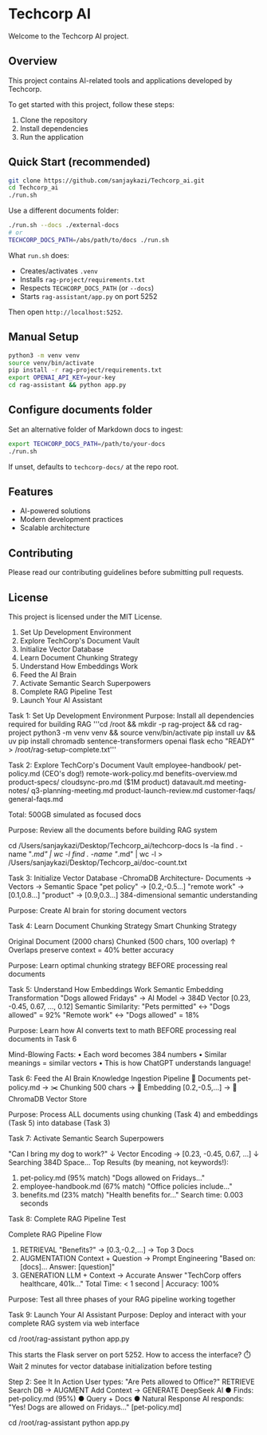 # Techcorp AI

Welcome to the Techcorp AI project.

## Overview
This project contains AI-related tools and applications developed by Techcorp.

To get started with this project, follow these steps:
1. Clone the repository
2. Install dependencies
3. Run the application

## Quick Start (recommended)

```bash
git clone https://github.com/sanjaykazi/Techcorp_ai.git
cd Techcorp_ai
./run.sh
```

Use a different documents folder:

```bash
./run.sh --docs ./external-docs
# or
TECHCORP_DOCS_PATH=/abs/path/to/docs ./run.sh
```

What `run.sh` does:
- Creates/activates `.venv`
- Installs `rag-project/requirements.txt`
- Respects `TECHCORP_DOCS_PATH` (or `--docs`)
- Starts `rag-assistant/app.py` on port 5252

Then open `http://localhost:5252`.

## Manual Setup

```bash
python3 -m venv venv
source venv/bin/activate
pip install -r rag-project/requirements.txt
export OPENAI_API_KEY=your-key
cd rag-assistant && python app.py
```

## Configure documents folder

Set an alternative folder of Markdown docs to ingest:

```bash
export TECHCORP_DOCS_PATH=/path/to/your-docs
./run.sh
```

If unset, defaults to `techcorp-docs/` at the repo root.

## Features
- AI-powered solutions
- Modern development practices
- Scalable architecture

## Contributing

Please read our contributing guidelines before submitting pull requests.

## License

This project is licensed under the MIT License.

1. Set Up Development Environment
2. Explore TechCorp's Document Vault
3. Initialize Vector Database
4. Learn Document Chunking Strategy
5. Understand How Embeddings Work
6. Feed the AI Brain
7. Activate Semantic Search Superpowers
8. Complete RAG Pipeline Test
9. Launch Your AI Assistant



Task 1: Set Up Development Environment
Purpose: Install all dependencies required for building RAG
'''cd /root && mkdir -p rag-project && cd rag-project
python3 -m venv venv && source venv/bin/activate
pip install uv && uv pip install chromadb sentence-transformers openai flask
echo "READY" > /root/rag-setup-complete.txt'''

Task 2: Explore TechCorp's Document Vault
 employee-handbook/
   pet-policy.md (CEO's dog!)
   remote-work-policy.md
   benefits-overview.md
 product-specs/
   cloudsync-pro.md ($1M product)
   datavault.md
 meeting-notes/
   q3-planning-meeting.md
   product-launch-review.md
 customer-faqs/
   general-faqs.md

Total: 500GB simulated as focused docs

Purpose: Review all the documents before building RAG system

cd /Users/sanjaykazi/Desktop/Techcorp_ai/techcorp-docs
ls -la
find . -name "*.md" | wc -l
find . -name "*.md" | wc -l > /Users/sanjaykazi/Desktop/Techcorp_ai/doc-count.txt

Task 3: Initialize Vector Database
-ChromaDB Architecture-
Documents → Vectors → Semantic Space
"pet policy" → [0.2,-0.5...]
"remote work" → [0.1,0.8...]
"product" → [0.9,0.3...]
384-dimensional semantic understanding

Purpose: Create AI brain for storing document vectors

Task 4: Learn Document Chunking Strategy
Smart Chunking Strategy

Original Document (2000 chars)
Chunked (500 chars, 100 overlap)
↑ Overlaps preserve context = 40% better accuracy

Purpose: Learn optimal chunking strategy BEFORE processing real documents

Task 5: Understand How Embeddings Work
Semantic Embedding Transformation
"Dogs allowed Fridays" → AI Model → 384D Vector
[0.23, -0.45, 0.67, ..., 0.12]
Semantic Similarity:
"Pets permitted" ↔ "Dogs allowed" = 92%
"Remote work" ↔ "Dogs allowed" = 18%

Purpose: Learn how AI converts text to math BEFORE processing real documents in Task 6

Mind-Blowing Facts:
• Each word becomes 384 numbers
• Similar meanings = similar vectors
• This is how ChatGPT understands language!

Task 6: Feed the AI Brain
Knowledge Ingestion Pipeline
📄
Documents
pet-policy.md
→
✂️
Chunking
500 chars
→
🧮
Embedding
[0.2,-0.5,...]
→
💾
ChromaDB
Vector Store

Purpose: Process ALL documents using chunking (Task 4) and embeddings (Task 5) into database (Task 3)

Task 7: Activate Semantic Search Superpowers

"Can I bring my dog to work?"
↓
Vector Encoding → [0.23, -0.45, 0.67, ...]
↓
Searching 384D Space...
Top Results (by meaning, not keywords!):
1. pet-policy.md (95% match)
"Dogs allowed on Fridays..."
2. employee-handbook.md (67% match)
"Office policies include..."
3. benefits.md (23% match)
"Health benefits for..."
Search time: 0.003 seconds

Task 8: Complete RAG Pipeline Test

Complete RAG Pipeline Flow
1. RETRIEVAL
"Benefits?"
→
[0.3,-0.2,...]
→
Top 3 Docs
2. AUGMENTATION
Context + Question
→
Prompt Engineering
"Based on: [docs]... Answer: [question]"
3. GENERATION
LLM + Context
→
Accurate Answer
"TechCorp offers healthcare, 401k..."
Total Time: < 1 second | Accuracy: 100%

Purpose: Test all three phases of your RAG pipeline working together

Task 9: Launch Your AI Assistant
Purpose: Deploy and interact with your complete RAG system via web interface

cd /root/rag-assistant
python app.py

This starts the Flask server on port 5252. How to access the interface?
⏱️ Wait 2 minutes for vector database initialization before testing

Step 2: See It In Action
User types:
"Are Pets allowed to Office?"
RETRIEVE
Search DB
→
AUGMENT
Add Context
→
GENERATE
DeepSeek AI
● Finds: pet-policy.md (95%)
● Query + Docs
● Natural Response
AI responds:
"Yes! Dogs are allowed on Fridays..." [pet-policy.md]

cd /root/rag-assistant
python app.py

